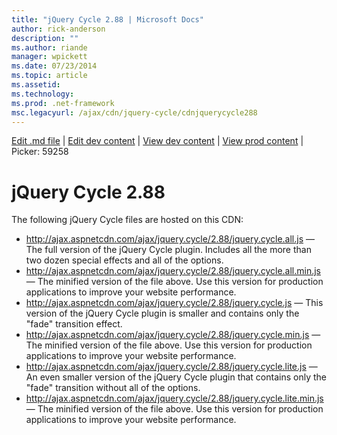 ```yaml
---
title: "jQuery Cycle 2.88 | Microsoft Docs"
author: rick-anderson
description: ""
ms.author: riande
manager: wpickett
ms.date: 07/23/2014
ms.topic: article
ms.assetid: 
ms.technology: 
ms.prod: .net-framework
msc.legacyurl: /ajax/cdn/jquery-cycle/cdnjquerycycle288
---
```

[Edit .md file](C:\Projects\msc\dev\Msc.Www\Web.ASP\App_Data\github\ajax\cdn\jquery-cycle\cdnjquerycycle288.md) | [Edit dev content](http://www.aspdev.net/umbraco#/content/content/edit/59258) | [View dev content](http://docs.aspdev.net/tutorials/ajax/cdn/jquery-cycle/cdnjquerycycle288.html) | [View prod content](http://www.asp.net/ajax/cdn/jquery-cycle/cdnjquerycycle288) | Picker: 59258

jQuery Cycle 2.88
====================
The following jQuery Cycle files are hosted on this CDN:

- http://ajax.aspnetcdn.com/ajax/jquery.cycle/2.88/jquery.cycle.all.js &mdash; The full version of the jQuery Cycle plugin. Includes all the more than two dozen special effects and all of the options.
- http://ajax.aspnetcdn.com/ajax/jquery.cycle/2.88/jquery.cycle.all.min.js &mdash; The minified version of the file above. Use this version for production applications to improve your website performance.
- http://ajax.aspnetcdn.com/ajax/jquery.cycle/2.88/jquery.cycle.js &mdash; This version of the jQuery Cycle plugin is smaller and contains only the "fade" transition effect.
- http://ajax.aspnetcdn.com/ajax/jquery.cycle/2.88/jquery.cycle.min.js &mdash; The minified version of the file above. Use this version for production applications to improve your website performance.
- http://ajax.aspnetcdn.com/ajax/jquery.cycle/2.88/jquery.cycle.lite.js &mdash; An even smaller version of the jQuery Cycle plugin that contains only the "fade" transition without all of the options.
- http://ajax.aspnetcdn.com/ajax/jquery.cycle/2.88/jquery.cycle.lite.min.js &mdash; The minified version of the file above. Use this version for production applications to improve your website performance.